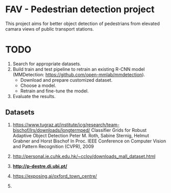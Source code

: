 # FAV - Pedestrian detection project
This project aims for better object detection of pedestrians from elevated camara views of public transport stations.

# TODO
1. Search for appropriate datasets.
2. Build train and test pipeline to retrain an existing R-CNN model (MMDetection: https://github.com/open-mmlab/mmdetection).
   * Download and prepare customized dataset.
   * Choose a model.
   * Retrain and fine-tune the model.
3. Evaluate the results.

## Datasets
1. https://www.tugraz.at/institute/icg/research/team-bischof/lrs/downloads/longtermped/
Classifier Grids for Robust Adaptive Object Detection
Peter M. Roth, Sabine Sternig, Helmut Grabner and Horst Bischof
In Proc. IEEE Conference on Computer Vision and Pattern Recognition (CVPR), 2009 

2. http://personal.ie.cuhk.edu.hk/~ccloy/downloads_mall_dataset.html

3. **http://p-destre.di.ubi.pt/**
4. https://exposing.ai/oxford_town_centre/
5. 